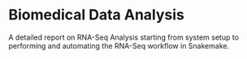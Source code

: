 # Biomedical Data Analysis
A detailed report on RNA-Seq Analysis starting from system setup to performing and automating the RNA-Seq workflow in Snakemake.
